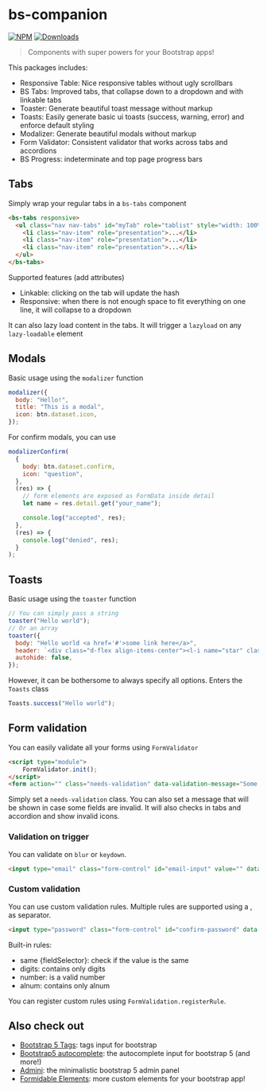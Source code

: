 # bs-companion

[![NPM](https://nodei.co/npm/bs-companion.png?mini=true)](https://nodei.co/npm/bs-companion/)
[![Downloads](https://img.shields.io/npm/dt/bs-companion.svg)](https://www.npmjs.com/package/bs-companion)

> Components with super powers for your Bootstrap apps!

This packages includes:

- Responsive Table: Nice responsive tables without ugly scrollbars
- BS Tabs: Improved tabs, that collapse down to a dropdown and with linkable tabs
- Toaster: Generate beautiful toast message without markup
- Toasts: Easily generate basic ui toasts (success, warning, error) and enforce default styling
- Modalizer: Generate beautiful modals without markup
- Form Validator: Consistent validator that works across tabs and accordions
- BS Progress: indeterminate and top page progress bars

## Tabs

Simply wrap your regular tabs in a `bs-tabs` component

```html
<bs-tabs responsive>
  <ul class="nav nav-tabs" id="myTab" role="tablist" style="width: 100%">
    <li class="nav-item" role="presentation">...</li>
    <li class="nav-item" role="presentation">...</li>
    <li class="nav-item" role="presentation">...</li>
  </ul>
</bs-tabs>
```

Supported features (add attributes)

- Linkable: clicking on the tab will update the hash
- Responsive: when there is not enough space to fit everything on one line, it will collapse to a dropdown

It can also lazy load content in the tabs. It will trigger a `lazyload` on any `lazy-loadable` element

## Modals

Basic usage using the `modalizer` function

```js
modalizer({
  body: "Hello!",
  title: "This is a modal",
  icon: btn.dataset.icon,
});
```

For confirm modals, you can use

```js
modalizerConfirm(
  {
    body: btn.dataset.confirm,
    icon: "question",
  },
  (res) => {
    // form elements are exposed as FormData inside detail
    let name = res.detail.get("your_name");

    console.log("accepted", res);
  },
  (res) => {
    console.log("denied", res);
  }
);
```

## Toasts

Basic usage using the `toaster` function

```js
// You can simply pass a string
toaster("Hello world");
// Or an array
toaster({
  body: "Hello world <a href='#'>some link here</a>",
  header: `<div class="d-flex align-items-center"><l-i name="star" class="me-2"></l-i> My header</div>`,
  autohide: false,
});
```

However, it can be bothersome to always specify all options. Enters the `Toasts` class

```js
Toasts.success("Hello world");
```

## Form validation

You can easily validate all your forms using `FormValidator`

```html
<script type="module">
    FormValidator.init();
</script>
<form action="" class="needs-validation" data-validation-message="Some fields are not valid">...</form>
```

Simply set a `needs-validation` class. You can also set a message that will be shown in case some fields are invalid.
It will also checks in tabs and accordion and show invalid icons.

### Validation on trigger

You can validate on `blur` or `keydown`.

```html
<input type="email" class="form-control" id="email-input" value="" data-validation-trigger="blur" />
```

### Custom validation

You can use custom validation rules. Multiple rules are supported using a , as separator.

```html
<input type="password" class="form-control" id="confirm-password" data-validation-rules="same #password" data-validation-trigger="blur">
```

Built-in rules:
- same {fieldSelector}: check if the value is the same
- digits: contains only digits
- number: is a valid number
- alnum: contains only alnum

You can register custom rules using `FormValidation.registerRule`.

## Also check out

- [Bootstrap 5 Tags](https://github.com/lekoala/bootstrap5-tags): tags input for bootstrap
- [Bootstrap5 autocomplete](https://github.com/lekoala/bootstrap5-autocomplete): the autocomplete input for bootstrap 5 (and more!)
- [Admini](https://github.com/lekoala/admini): the minimalistic bootstrap 5 admin panel
- [Formidable Elements](https://github.com/lekoala/formidable-elements): more custom elements for your bootstrap app!
